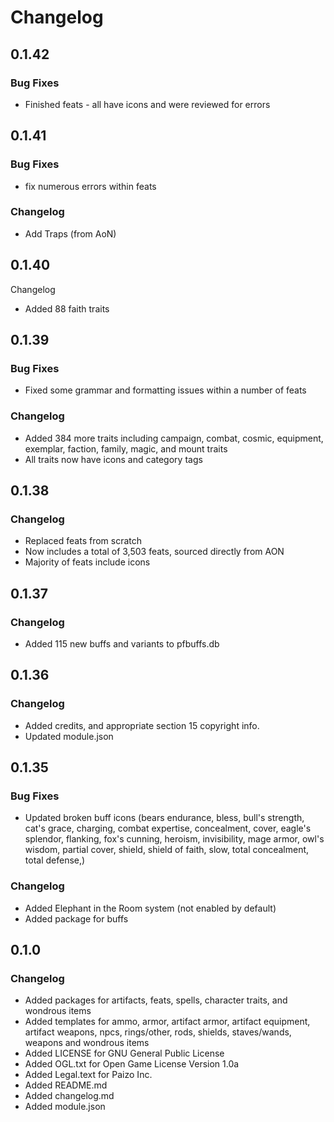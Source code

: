 # Changelog

## 0.1.42
### Bug Fixes
- Finished feats - all have icons and were reviewed for errors

## 0.1.41
### Bug Fixes
- fix numerous errors within feats 

### Changelog
- Add Traps (from AoN)

## 0.1.40
Changelog
- Added 88 faith traits

## 0.1.39

### Bug Fixes
- Fixed some grammar and formatting issues within a number of feats

### Changelog
- Added 384 more traits including campaign, combat, cosmic, equipment, exemplar, faction, family, magic, and mount traits
- All traits now have icons and category tags

## 0.1.38

### Changelog

- Replaced feats from scratch
- Now includes a total of 3,503 feats, sourced directly from AON
- Majority of feats include icons

## 0.1.37

### Changelog

- Added 115 new buffs and variants to pfbuffs.db

## 0.1.36

### Changelog

- Added credits, and appropriate section 15 copyright info.
- Updated module.json

## 0.1.35

### Bug Fixes

- Updated broken buff icons (bears endurance, bless, bull's strength, cat's grace, charging, combat expertise, concealment, cover, eagle's splendor, flanking, fox's cunning, heroism, invisibility, mage armor, owl's wisdom, partial cover, shield, shield of faith, slow, total concealment, total defense,)

### Changelog

- Added Elephant in the Room system (not enabled by default)
- Added package for buffs

## 0.1.0

### Changelog

- Added packages for artifacts, feats, spells, character traits, and wondrous items
- Added templates for ammo, armor, artifact armor, artifact equipment, artifact weapons, npcs, rings/other, rods, shields, staves/wands, weapons and wondrous items
- Added LICENSE for GNU General Public License
- Added OGL.txt for Open Game License Version 1.0a
- Added Legal.text for Paizo Inc.
- Added README.md
- Added changelog.md
- Added module.json
